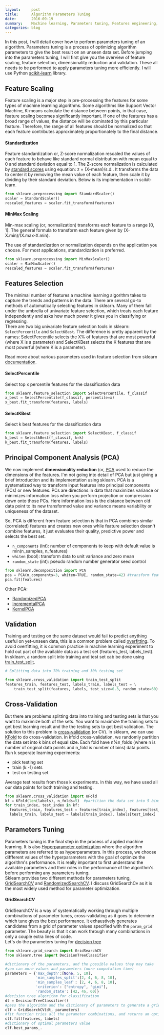 ```yaml
---
layout:     post
title:      Algorithm Parameters Tuning 
date:       2016-09-19
summary:    Machine learning, Parameters tuning, Features engineering, Evaluation metrices, Data visualization
categories: blog
---
```

In this post, I will detail cover how to perform parameters tuning of an algorithm. Parameters tuning is a process of optimizing algorithm parameters to give the best result on an unseen data set. Before jumping into the parameters tuning, I will first give you the overview of feature scaling, feature selection, dimensionality reduction and validation. These all needs to be performed to apply parameters tuning more efficiently.  I will use Python [scikit-learn](http://scikit-learn.org/stable/) library.

## Feature Scaling
Feature scaling is a major step in pre-processing the features for some types of machine learning algorithms. Some algorithms like Support Vector Machine, K-means calculate the distance between points, in that case, feature scaling becomes significantly important. If one of the features has a broad range of values, the distance will be dominated by this particular feature. Therefore, the range of all features should be normalized so that each feature contributes approximately proportionately to the final distance. 

#### Standardization
Feature standardization or, Z-score normalization rescaled the values of each feature to behave like standard normal distribution with mean equal to 0 and standard deviation equal to 1. The Z-score normalization is calculated by [standard scores](https://en.wikipedia.org/wiki/Standard_score) using equation: z = (X-mean)/s.d.. It transforms the data to center it by removing the mean value of each feature, then scale it by dividing by their standard deviation. Below is its implementation in scikit-learn.

```python
from sklearn.preprocessing import StandardScaler()
scaler = StandardScaler()
rescaled_features = scaler.fit_transform(features)
```

#### MinMax Scaling
Min-max scaling (or, normalization) transforms each feature to a range [0, 1]. The general formula to transform each feature given by (X-X.min)/(X.max-X.min). 

The use of standardization or normalization depends on the application you choose. For most applications, standardization is preferred.

```python
from sklearn.preprocessing import MinMaxScaler()
scaler = MinMaxScaler()
rescaled_features = scaler.fit_transform(features)
```

## Features Selection

The minimal number of features a machine learning algorithm takes to capture the trends and patterns in the data. There are several go-to methods of automatically selecting features in sklearn. Many of them fall under the umbrella of univariate feature selection, which treats each feature independently and asks how much power it gives you in classifying or regressing.<br/>
There are two big univariate feature selection tools in sklearn: ```SelectPercentile``` and ```SelectKBest```. The difference is pretty apparent by the names: SelectPercentile selects the X% of features that are most powerful (where X is a parameter) and SelectKBest selects the K features that are most powerful (where K is a parameter).

Read more about various parameters used in feature selection from sklearn [documentation](http://scikit-learn.org/stable/modules/feature_selection.html#univariate-feature-selection).

#### SelectPercentile

Select top x percentile features for the classification data

```python
from sklearn.feature_selection import SelectPercentile, f_classif
x_best = SelectPercentile(f_classif, percentile=x)  
x_best.fit_transform(features, labels)
```

#### SelectKBest

Select k best features for the classification data

```python
from sklearn.feature_selection import SelectKBest, f_classif
k_best = SelectkBest(f_classif, k=k)  
k_best.fit_transform(features, labels)
```
 

## Principal Component Analysis (PCA)
We now implement **dimensionality reduction** (or, [PCA](http://scikit-learn.org/stable/modules/decomposition.html#pca)  used to reduce the dimensions of the features. I'm not going into detail of PCA but just giving a brief introduction and its implementation using sklearn.
PCA is a systematized way to transform input features into principal components (PCs) or new features. PCs are directions in data that maximizes variance or minimizes information loss when you perform projection or compression down onto those PCs. Here information loss is the distance between old data point to its new transformed value and variance means variability or uniqueness of the dataset.

So, PCA is different from feature selection is that in PCA combines similar (correlated) features and creates new ones while feature selection doesn't combine features, it just evaluates their quality, predictive power and selects the best set.  

* ```n_components``` (int): number of components to keep with default value is min(n_samples, n_features)
* ```whiten``` (bool): transform data to unit variance and zero mean
* ```random_state``` (int): pseudo random number generator seed control

```python
from sklearn.decomposition import PCA
pca = PCA(n_components=3, whiten=TRUE, random_state=42) #transform features to 3 new features
pca.fit(features)
```

Other PCA:

* [RandomizedPCA](http://scikit-learn.org/stable/modules/generated/sklearn.decomposition.RandomizedPCA.html#sklearn.decomposition.RandomizedPCA)
* [IncrementalPCA](http://scikit-learn.org/stable/modules/generated/sklearn.decomposition.IncrementalPCA.html#sklearn.decomposition.IncrementalPCA)
* [KernelPCA](http://scikit-learn.org/stable/modules/generated/sklearn.decomposition.KernelPCA.html#sklearn.decomposition.KernelPCA)

## Validation
Training and testing on the same dataset would fail to predict anything useful on yet-unseen data, this is a common problem called [overfitting](https://en.wikipedia.org/wiki/Overfitting). To avoid overfitting, it is common practice in machine learning experiment to hold out part of the available data as a test set (features_test, labels_test).<br/>
In sklearn, a random split into training and test set cab be done using [train_test_split](http://scikit-learn.org/stable/modules/generated/sklearn.cross_validation.train_test_split.html#sklearn.cross_validation.train_test_split).

```python
# Splitting data into 70% training and 30% testing set

from sklearn.cross_validation import train_test_split
features_train, features_test, labels_train, labels_test = \
    train_test_split(features, labels, test_size=0.3, random_state=60)
```

## Cross-Validation

But there are problems splitting data into training and testing sets is that you want to maximize both of the sets. You want to maximize the training sets to get best learning result and the the testing sets to get best validation. The solution to this problem is [cross-validation](https://en.wikipedia.org/wiki/Cross-validation_(statistics)) (or CV). In sklearn, we can use [KFold](http://scikit-learn.org/stable/modules/generated/sklearn.cross_validation.KFold.html) to do cross-validation. In kfold cross-validation, we randomly partition the data set into k bins of equal size. Each fold have n%n_folds (where n is number of original data points and n_fold is number of bins) data points.<br/>
Run k seperate learning experiments:
* pick testing set
* train (k -1) sets
* test on testing set

Average test results from those k experiments. In this way, we have used all our data points for both training and testing.

```python
from sklearn.cross_validation import KFold
kf = KFold(len(labels), n_folds=5)  #partition the data set into 5 bins
for train_index, test_index in kf:
  features_train, features_test = features[train_index], features[test_index]
  labels_train, labels_test = labels[train_index], labels[test_index]
```

## Parameters Tuning
Parameters tuning is the final step in the process of applied machine learning. It is also [Hyperparameter optimization](https://en.wikipedia.org/wiki/Hyperparameter_optimization) where the algorithm parameters are referred to as hyperparameters. In this process, we choose diffferent values of the hyperparameters with the goal of optimize the algorithm's performance. It is really important to first understand the available parameters and their roles in the performance of the algorithm's before performing any parameters tuning.<br/>
Sklearn provides two different methods for parameters tuning, [GridSearchCV](http://scikit-learn.org/stable/modules/generated/sklearn.grid_search.GridSearchCV.html#sklearn.grid_search.GridSearchCV) and [RandomizedSearchCV](http://scikit-learn.org/stable/modules/generated/sklearn.grid_search.RandomizedSearchCV.html#sklearn.grid_search.RandomizedSearchCV). I discuss GridSearchCv as it is the most widely used method for parameter optimization.

#### GridSearchCV
GridSearchCV is a way of systematically working through multiple combinations of parameter tunes, cross-validating as it goes to determine which tune gives the best performance. It exhaustively generates candidates from a grid of parameter values specified with the ```param_grid``` parameter. The beauty is that it can work through many combinations in only a couple extra lines of code.<br/>
Let's do the parameters tuning for [decision tree](http://scikit-learn.org/stable/modules/generated/sklearn.tree.DecisionTreeClassifier.html#sklearn.tree.DecisionTreeClassifier)

```python
from sklearn.grid_search import GridSearchCV
from sklearn.tree import DecisionTreeClassifier

#dictionary of the parameters, and the possible values they may take
#you can more values and parameters (more computation time)
parameters = {'max_depth':[None, 5, 10], 
              'min_samples_split':[2, 4, 6, 8, 10],
              'min_samples_leaf': [2, 4, 6, 8, 10],
              'criterion': ["entropy", "gini"],
              'random_state': [42, 46, 60]}
#decision tree algorithm for classification
dt = DecisionTreeClassifier()  
#pass the algorithm and the dictionary of parameters to generate a grid of parameter combinations to try
clf = GridSearchCV(dt, parameters) 
#fit function tries all the parameter combinations, and returns an optimal parameters value
clf.fit(features, labels)
#dictionary of optimal parameters value 
clf.best_params_.
```


